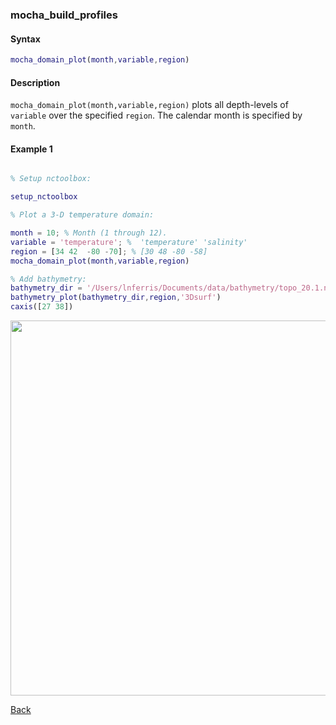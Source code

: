 ### mocha_build_profiles

#### Syntax

```Matlab
mocha_domain_plot(month,variable,region)
```
#### Description

``mocha_domain_plot(month,variable,region)`` plots all depth-levels of ``variable`` over the specified ``region``. The calendar month is specified by ``month``.

#### Example 1


```Matlab

% Setup nctoolbox:

setup_nctoolbox

% Plot a 3-D temperature domain:

month = 10; % Month (1 through 12).
variable = 'temperature'; %  'temperature' 'salinity'
region = [34 42  -80 -70]; % [30 48 -80 -58]
mocha_domain_plot(month,variable,region)

% Add bathymetry:
bathymetry_dir = '/Users/lnferris/Documents/data/bathymetry/topo_20.1.nc';
bathymetry_plot(bathymetry_dir,region,'3Dsurf')
caxis([27 38])

```

<img src="https://user-images.githubusercontent.com/24570061/88339261-ba29fb00-cd07-11ea-97a3-bef5868a1fa4.png" width="600">


[Back](https://github.com/lnferris/ocean_data_tools#plotting-gridded-data-without-building-structs-1)

